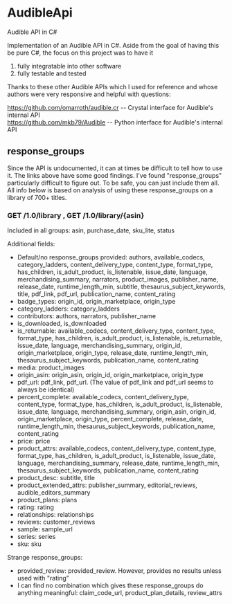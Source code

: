 # AudibleApi
Audible API in C#

Implementation of an Audible API in C#. Aside from the goal of having this be pure C#, the focus on this project was to have it

1) fully integratable into other software
2) fully testable and tested

Thanks to these other Audible APIs which I used for reference and whose authors were very responsive and helpful with questions:

https://github.com/omarroth/audible.cr -- Crystal interface for Audible's internal API  
https://github.com/mkb79/Audible -- Python interface for Audible's internal API

## response_groups

Since the API is undocumented, it can at times be difficult to tell how to use it. The links above have some good findings. I've found "response_groups" particularly difficult to figure out. To be safe, you can just include them all. All info below is based on analysis of using these response_groups on a library of 700+ titles.

### GET /1.0/library , GET /1.0/library/{asin}

Included in all groups: asin, purchase_date, sku_lite, status

Additional fields:

* Default/no response_groups provided: authors, available_codecs, category_ladders, content_delivery_type, content_type, format_type, has_children, is_adult_product, is_listenable, issue_date, language, merchandising_summary, narrators, product_images, publisher_name, release_date, runtime_length_min, subtitle, thesaurus_subject_keywords, title, pdf_link, pdf_url, publication_name, content_rating
* badge_types: origin_id, origin_marketplace, origin_type
* category_ladders: category_ladders
* contributors: authors, narrators, publisher_name
* is_downloaded, is_downloaded
* is_returnable: available_codecs, content_delivery_type, content_type, format_type, has_children, is_adult_product, is_listenable, is_returnable, issue_date, language, merchandising_summary, origin_id, origin_marketplace, origin_type, release_date, runtime_length_min, thesaurus_subject_keywords, publication_name, content_rating
* media: product_images
* origin_asin: origin_asin, origin_id, origin_marketplace, origin_type
* pdf_url: pdf_link, pdf_url. (The value of pdf_link and pdf_url seems to always be identical)
* percent_complete: available_codecs, content_delivery_type, content_type, format_type, has_children, is_adult_product, is_listenable, issue_date, language, merchandising_summary, origin_asin, origin_id, origin_marketplace, origin_type, percent_complete, release_date, runtime_length_min, thesaurus_subject_keywords, publication_name, content_rating
* price: price
* product_attrs: available_codecs, content_delivery_type, content_type, format_type, has_children, is_adult_product, is_listenable, issue_date, language, merchandising_summary, release_date, runtime_length_min, thesaurus_subject_keywords, publication_name, content_rating
* product_desc: subtitle, title
* product_extended_attrs: publisher_summary, editorial_reviews, audible_editors_summary
* product_plans: plans
* rating: rating
* relationships: relationships
* reviews: customer_reviews
* sample: sample_url
* series: series
* sku: sku

Strange response_groups:

* provided_review: provided_review. However, provides no results unless used with "rating"
* I can find no combination which gives these response_groups do anything meaningful: claim_code_url, product_plan_details, review_attrs

